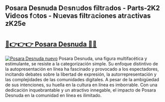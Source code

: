 ## Posara Desnuda D𝚎sn𝚞dos filtr𝚊dos - Parts-2K2 Vid𝚎os f𝚘tos - N𝚞evas filtr𝚊ciones atr𝚊ctivas zK25e

# <h2><a href="http://mbd7ky7.tromn.icu/?c=Posara+Desnuda">🔗👉👉👉 Posara Desnuda 🔗🔗</a></h2>

[![Posara Desnuda nuevo](https://i.imgur.com/pEAQMta.gif)](http://mbd7ky7.tromn.icu/?c=Posara+Desnuda)
Posara Desnuda, una figura multifacética y estimulante, se resiste a la categorización simple. Su enfoque distintivo de la autopresentación en línea ha fascinado y provocado a los espectadores, incitando debates sobre la libertad de expresión, la autorrepresentación y las complejidades de las comunidades digitales. A pesar de la ambigüedad de sus intenciones, su huella en la cultura en línea es imborrable. Con una dedicación inquebrantable y un atractivo innegable, el impacto de Posara Desnuda en la comunidad en línea es ilimitado.
